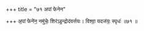 +++
title = "७१ अपां फेनेन"

+++
अ॒पां फेने॑न॒ नमु॑चेः॒ शिर॑ऽइ॒न्द्रोद॑वर्त्तयः। विश्वा॒ यदज॑यः॒ स्पृधः॑ ॥७१ ॥